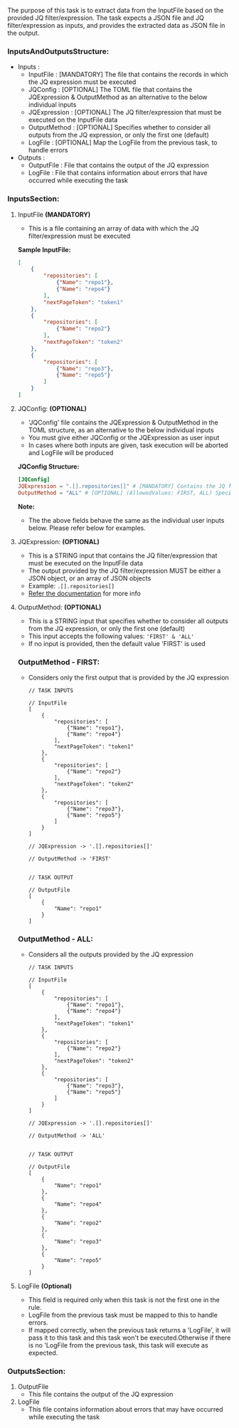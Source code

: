 The purpose of this task is to extract data from the InputFile based on the provided JQ filter/expression. The task expects a JSON file and JQ filter/expression as inputs, and provides the extracted data as JSON file in the output.

### **InputsAndOutputsStructure:**
- Inputs :
    - InputFile       : [MANDATORY] The file that contains the records in which the JQ expression must be executed
    - JQConfig        : [OPTIONAL]  The TOML file that contains the JQExpression & OutputMethod as an alternative to the below individual inputs
    - JQExpression    : [OPTIONAL]  The JQ filter/expression that must be executed on the InputFile data
    - OutputMethod    : [OPTIONAL]  Specifies whether to consider all outputs from the JQ expression, or only the first one (default)
    - LogFile         : [OPTIONAL]  Map the LogFile from the previous task, to handle errors
- Outputs :
    - OutputFile      : File that contains the output of the JQ expression
    - LogFile         : File that contains information about errors that have occurred while executing the task


### **InputsSection:**
1. InputFile **(MANDATORY)**
    - This is a file containing an array of data with which the JQ filter/expression must be executed

    **Sample InputFile:**
    ```json
    [
        {
            "repositories": [
                {"Name": "repo1"},
                {"Name": "repo4"}
            ],
            "nextPageToken": "token1"
        },
        {
            "repositories": [
                {"Name": "repo2"}
            ],
            "nextPageToken": "token2"
        },
        {
            "repositories": [
                {"Name": "repo3"},
                {"Name": "repo5"}
            ]
        }
    ]
    ```

2. JQConfig: **(OPTIONAL)**

    - 'JQConfig' file contains the JQExpression & OutputMethod in the TOML structure, as an alternative to the below individual inputs
    - You must give either JQConfig or the JQExpression as user input
    - In cases where both inputs are given, task execution will be aborted and LogFile will be produced

    **JQConfig Structure:**
    ```toml
    [JQConfig]
    JQExpression = ".[].repositories[]" # [MANDATORY] Contains the JQ filter/expression that must be executed on the InputFile data
    OutputMethod = "ALL" # [OPTIONAL] (AllowedValues: FIRST, ALL) Specifies whether to consider all outputs from the JQ expression, or only the first one
    ```

    **Note:**
    - The the above fields behave the same as the individual user inputs below. Please refer below for examples.

3. JQExpression: **(OPTIONAL)**

    - This is a STRING input that contains the JQ filter/expression that must be executed on the InputFile data
    - The output provided by the JQ filter/expression MUST be either a JSON object, or an array of JSON objects
    - Example: `.[].repositories[]`
    - [Refer the documentation](https://jqlang.github.io/jq/manual/#basic-filters) for more info

4. OutputMethod: **(OPTIONAL)**

    - This is a STRING input that specifies whether to consider all outputs from the JQ expression, or only the first one (default)
    - This input accepts the following values: `'FIRST' & 'ALL'`
    - If no input is provided, then the default value 'FIRST' is used

    ### **OutputMethod - FIRST:**
    - Considers only the first output that is provided by the JQ expression

        ```jsonc
        // TASK INPUTS

        // InputFile
        [
            {
                "repositories": [
                    {"Name": "repo1"},
                    {"Name": "repo4"}
                ],
                "nextPageToken": "token1"
            },
            {
                "repositories": [
                    {"Name": "repo2"}
                ],
                "nextPageToken": "token2"
            },
            {
                "repositories": [
                    {"Name": "repo3"},
                    {"Name": "repo5"}
                ]
            }
        ]

        // JQExpression -> '.[].repositories[]'

        // OutputMethod -> 'FIRST'


        // TASK OUTPUT

        // OutputFile
        [
            {
                "Name": "repo1"
            }
        ]
        ```

    ### **OutputMethod - ALL:**
    - Considers all the outputs provided by the JQ expression

        ```jsonc
        // TASK INPUTS

        // InputFile
        [
            {
                "repositories": [
                    {"Name": "repo1"},
                    {"Name": "repo4"}
                ],
                "nextPageToken": "token1"
            },
            {
                "repositories": [
                    {"Name": "repo2"}
                ],
                "nextPageToken": "token2"
            },
            {
                "repositories": [
                    {"Name": "repo3"},
                    {"Name": "repo5"}
                ]
            }
        ]

        // JQExpression -> '.[].repositories[]'

        // OutputMethod -> 'ALL'


        // TASK OUTPUT

        // OutputFile
        [
            {
                "Name": "repo1"
            },
            {
                "Name": "repo4"
            },
            {
                "Name": "repo2"
            },
            {
                "Name": "repo3"
            },
            {
                "Name": "repo5"
            }
        ]
        ```

5. LogFile **(Optional)**
    - This field is required only when this task is not the first one in the rule.
    - LogFile from the previous task must be mapped to this to handle errors.
    - If mapped correctly, when the previous task returns a 'LogFile', it will pass it to this task and this task won't be executed.Otherwise if there is no 'LogFile from the previous task, this task will execute as expected.


### **OutputsSection:**
1. OutputFile
    - This file contains the output of the JQ expression
2. LogFile
    - This file contains information about errors that may have occurred while executing the task
